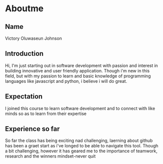 <h1>Aboutme</h1>
<p><h2><strong>Name</strong></h2>Victory Oluwaseun Johnson</p>

<h2><strong>Introduction</strong></h2>
<p>Hi, I'm just starting out in software development with passion and interest in building innovative and user friendly application. Though i'm new in this field, but with my passion to learn and basic knowledge of programming languages like javascript and python, i believe i will do great.</p> 

<h2><strong>Expectation</strong></h2>
<p>I joined this course to learn software development and to connect with like minds so as to learn from their expertise</p>

<h2><strong>Experience so far</strong></h2>
<p>So far the class has being exciting nad challenging, laerning about github has been a graet start as i've longed to be able to navigate this tool. 
Though a bit challenging, however it has geared me to the importance of teamwork, research and the winners mindset-never quit</p>